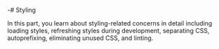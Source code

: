 -# Styling

In this part, you learn about styling-related concerns in detail including loading styles, refreshing styles during development, separating CSS, autoprefixing, eliminating unused CSS, and linting.
